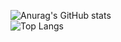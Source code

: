   ![Anurag's GitHub stats](https://github-readme-stats.vercel.app/api?username=jkh675&show_icons=true&theme=dark)
  <br/>
  ![Top Langs](https://github-readme-stats.vercel.app/api/top-langs/?username=jkh675&hide_title=true&layout=compact)
